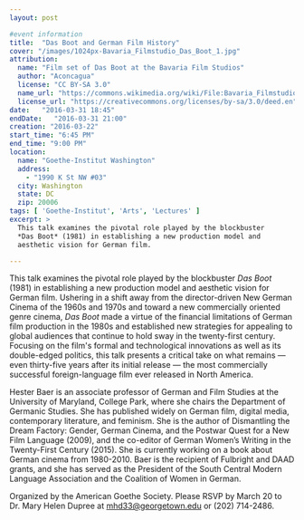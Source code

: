 ```yaml
---
layout: post

#event information
title:  "Das Boot and German Film History"
cover: "/images/1024px-Bavaria_Filmstudio_Das_Boot_1.jpg"
attribution:
  name: "Film set of Das Boot at the Bavaria Film Studios"
  author: "Aconcagua"
  license: "CC BY-SA 3.0"
  name_url: "https://commons.wikimedia.org/wiki/File:Bavaria_Filmstudio_Das_Boot_1.jpg"
  license_url: "https://creativecommons.org/licenses/by-sa/3.0/deed.en"
date:   "2016-03-31 18:45"
endDate:   "2016-03-31 21:00"
creation: "2016-03-22"
start_time: "6:45 PM"
end_time: "9:00 PM"
location:
  name: "Goethe-Institut Washington"
  address:
    - "1990 K St NW #03"
  city: Washington
  state: DC
  zip: 20006
tags: [ 'Goethe-Institut', 'Arts', 'Lectures' ]
excerpt: >
  This talk examines the pivotal role played by the blockbuster
  *Das Boot* (1981) in establishing a new production model and
  aesthetic vision for German film. 

---
```


This talk examines the pivotal role played by the blockbuster
*Das Boot* (1981) in establishing a new production model and
aesthetic vision for German film. Ushering in a shift away from
the director-driven New German Cinema of the 1960s and 1970s and
toward a new commercially oriented genre cinema, *Das Boot* made a
virtue of the financial limitations of German film production in
the 1980s and established new strategies for appealing to global
audiences that continue to hold sway in the twenty-first century.
Focusing on the film's formal and technological innovations as well
as its double-edged politics, this talk presents a critical take
on what remains — even thirty-five years after its initial
release — the most commercially successful foreign-language
film ever released in North America.

Hester Baer is an associate professor of German and Film Studies
at the University of Maryland, College Park, where she chairs the
Department of Germanic Studies. She has published widely on
German film, digital media, contemporary literature, and
feminism. She is the author of Dismantling the Dream Factory:
Gender, German Cinema, and the Postwar Quest for a New Film
Language (2009), and the co-editor of German Women’s Writing
in the Twenty-First Century (2015). She is currently working
on a book about German cinema from 1980-2010. Baer is the
recipient of Fulbright and DAAD grants, and she has served as
the President of the South Central Modern Language Association
and the Coalition of Women in German.

Organized by the American Goethe Society. Please RSVP by March 20
to Dr. Mary Helen Dupree at mhd33@georgetown.edu or
(202) 714-2486.
